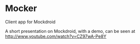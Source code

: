Mocker
======

Client app for Mockdroid

A short presentation on Mockdroid, with a demo, can be seen at http://www.youtube.com/watch?v=CZ97wA-Pe8Y
